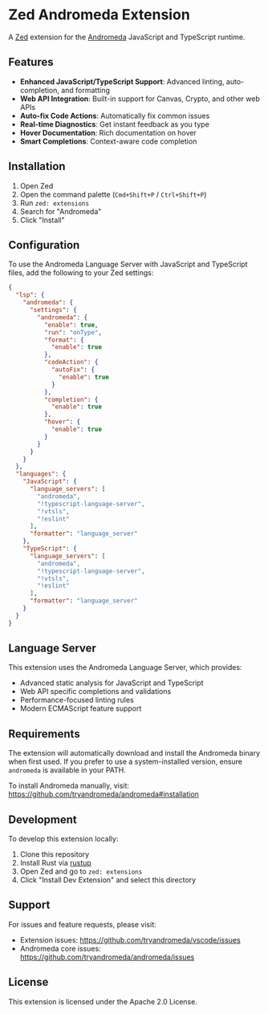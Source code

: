 # Zed Andromeda Extension

A [Zed](https://zed.dev) extension for the [Andromeda](https://github.com/tryandromeda/andromeda) JavaScript and TypeScript runtime.

## Features

- **Enhanced JavaScript/TypeScript Support**: Advanced linting, auto-completion, and formatting
- **Web API Integration**: Built-in support for Canvas, Crypto, and other web APIs
- **Auto-fix Code Actions**: Automatically fix common issues
- **Real-time Diagnostics**: Get instant feedback as you type
- **Hover Documentation**: Rich documentation on hover
- **Smart Completions**: Context-aware code completion

## Installation

1. Open Zed
2. Open the command palette (`Cmd+Shift+P` / `Ctrl+Shift+P`)
3. Run `zed: extensions`
4. Search for "Andromeda"
5. Click "Install"

## Configuration

To use the Andromeda Language Server with JavaScript and TypeScript files, add the following to your Zed settings:

```json
{
  "lsp": {
    "andromeda": {
      "settings": {
        "andromeda": {
          "enable": true,
          "run": "onType",
          "format": {
            "enable": true
          },
          "codeAction": {
            "autoFix": {
              "enable": true
            }
          },
          "completion": {
            "enable": true
          },
          "hover": {
            "enable": true
          }
        }
      }
    }
  },
  "languages": {
    "JavaScript": {
      "language_servers": [
        "andromeda",
        "!typescript-language-server",
        "!vtsls",
        "!eslint"
      ],
      "formatter": "language_server"
    },
    "TypeScript": {
      "language_servers": [
        "andromeda",
        "!typescript-language-server", 
        "!vtsls",
        "!eslint"
      ],
      "formatter": "language_server"
    }
  }
}
```

## Language Server

This extension uses the Andromeda Language Server, which provides:

- Advanced static analysis for JavaScript and TypeScript
- Web API specific completions and validations
- Performance-focused linting rules
- Modern ECMAScript feature support

## Requirements

The extension will automatically download and install the Andromeda binary when first used. If you prefer to use a system-installed version, ensure `andromeda` is available in your PATH.

To install Andromeda manually, visit: <https://github.com/tryandromeda/andromeda#installation>

## Development

To develop this extension locally:

1. Clone this repository
2. Install Rust via [rustup](https://rustup.rs/)
3. Open Zed and go to `zed: extensions`
4. Click "Install Dev Extension" and select this directory

## Support

For issues and feature requests, please visit:

- Extension issues: <https://github.com/tryandromeda/vscode/issues>
- Andromeda core issues: <https://github.com/tryandromeda/andromeda/issues>

## License

This extension is licensed under the Apache 2.0 License.
